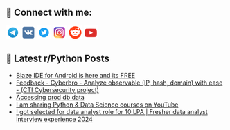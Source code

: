 ## 🔎 Connect with me:
[<img src="https://github.com/bullbesh/bullbesh/blob/main/images/Telegram.png" width="32" height="32" />](https://t.me/bullbesh)
[<img src="https://github.com/bullbesh/bullbesh/blob/main/images/VK.png" width="32" height="32" />](https://vk.com/bullbesh)
[<img src="https://github.com/bullbesh/bullbesh/blob/main/images/Twitter.png" width="32" height="32" />](https://twitter.com/bullbesh1)
[<img src="https://github.com/bullbesh/bullbesh/blob/main/images/Instagram.png" width="32" height="32" />](https://www.instagram.com/bullbesh)
[<img src="https://github.com/bullbesh/bullbesh/blob/main/images/Reddit.png" width="32" height="32" />](https://www.reddit.com/user/bullbesh)
[<img src="https://github.com/bullbesh/bullbesh/blob/main/images/YouTube.png" width="32" height="32" />](https://www.youtube.com/channel/UCtfjRs6uzgq5mfm8S06WTcg)

## 📕 Latest r/Python Posts
<!-- BLOG-POST-LIST:START -->
- [Blaze IDE for Android is here and its FREE](https://www.reddit.com/r/Python/comments/1he1xkr/blaze_ide_for_android_is_here_and_its_free/)
- [Feedback - Cyberbro - Analyze observable &lpar;IP, hash, domain&rpar; with ease - &lpar;CTI Cybersecurity project&rpar;](https://www.reddit.com/r/Python/comments/1he1r6i/feedback_cyberbro_analyze_observable_ip_hash/)
- [Accessing prod db data](https://www.reddit.com/r/Python/comments/1hdzlz2/accessing_prod_db_data/)
- [I am sharing Python &amp; Data Science courses on YouTube](https://www.reddit.com/r/Python/comments/1hdygzz/i_am_sharing_python_data_science_courses_on/)
- [I got selected for data analyst role for 10 LPA | Fresher data analyst interview experience 2024](https://www.reddit.com/r/Python/comments/1hdv2ja/i_got_selected_for_data_analyst_role_for_10_lpa/)
<!-- BLOG-POST-LIST:END -->
